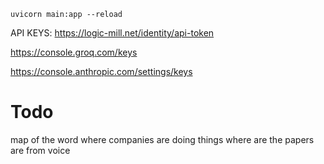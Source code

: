 ```
uvicorn main:app --reload
```

API KEYS:
https://logic-mill.net/identity/api-token

https://console.groq.com/keys

https://console.anthropic.com/settings/keys


# Todo

map of the word where companies are doing things   where are the papers are from 
voice

